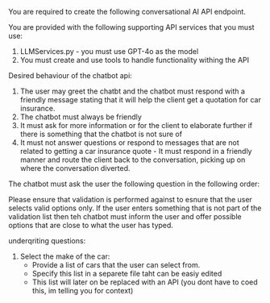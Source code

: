 You are required to create the following conversational AI API endpoint.

You are provided with the following supporting API services that you must use: 
1. LLMServices.py - you must use GPT-4o as the model
2. You must create and use tools to handle functionality withing the API

Desired behaviour of the chatbot api:
1. The user may greet the chatbt and the chatbot must respond with a friendly message stating that it will help the client get a quotation for car insurance.
2. The chatbot must always be friendly
3. It must ask for more information or for the client to elaborate further if there is something that the chatbot is not sure of
4. It must not answer questions or respond to messages that are not related to getting a car insurance quote - It must respond in a friendly manner and route the client back to the conversation, picking up on where the conversation diverted.


The chatbot must ask the user the following question in the following order:

Please ensure that validation is performed against to esnure that the user selects valid options only. If the user enters something that is not part of the validation list then teh chatbot must inform the user and offer possible options that are close to what the user has typed. 

underqriting questions:
1. Select the make of the car:
    - Provide a list of cars that the user can select from.
    - Specify this list in a separete file taht can be easiy edited
    - This list will later on be replaced with an API (you dont have to coed this, im telling you for context)
    

